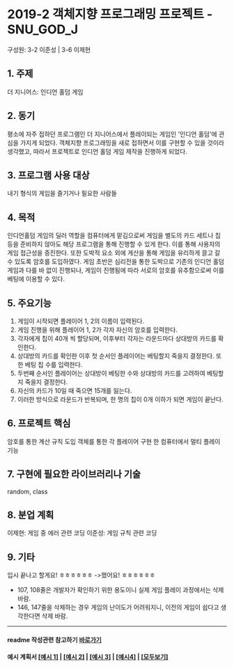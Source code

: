# 2019-2 객체지향 프로그래밍 프로젝트 - **SNU_GOD_J**
구성원: 3-2 이준성 | 3-6 이제현

## 1. 주제
더 지니어스: 인디언 홀덤 게임

## 2. 동기
평소에 자주 접하던 프로그램인 더 지니어스에서 플레이되는 게임인 '인디언 홀덤'에 관심을 가지게 되었다.
객체지향 프로그래밍을 새로 접하면서 이를 구현할 수 있을 것이라 생각했고, 따라서 프로젝트로 인디언 홀덤 게임 제작을 진행하게 되었다. 

## 3. 프로그램 사용 대상
내기 형식의 게임을 즐기거나 필요한 사람들

## 4. 목적
인디언홀덤 게임의 딜러 역할을 컴퓨터에게 맡김으로써 게임을 별도의 카드 세트나 칩 등을 준비하지 않아도 해당 프로그램을 통해 진행할 수 있게 한다. 
이를 통해 사용자의 게임 접근성을 증진한다. 또한 도박적 요소 외에 게산을 통해 게임을 유리하게 끌고 갈 수 있도록 암호를 도입하였다. 게임 초반은 심리전을 통한 도박으로 기존의 인디언 홀덤 게임과 다를 바 없이 진행되나, 게임이 진행됨에 따라 서로의 암호를 유추함으로써 이를 베팅에 이용할 수 있다.

## 5. 주요기능
1. 게임이 시작되면 플레이어 1, 2의 이름이 입력된다.
2. 게임 진행을 위해 플레이어 1, 2가 각자 자신의 암호를 입력한다.
3. 각자에게 칩이 40개 씩 할당되며, 이후부터 각자는 라운드마다 상대방의 카드를 확인한다.
4. 상대방의 카드를 확인한 이후 첫 순서인 플레이어는 베팅할지 죽을지 결정한다. 또한 베팅 칩 수를 입력한다.
5. 두번째 순서인 플레이어는 상대방이 베팅한 수와 상대방의 카드를 고려하여 베팅할지 죽을지 결정한다.
6. 자신의 카드가 10일 때 죽으면 15개를 잃는다.
7. 이러한 방식으로 라운드가 반복되며, 한 명의 칩이 0개 이하가 되면 게임이 끝난다.
 
## 6. 프로젝트 핵심
암호를 통한 계산 규칙 도입
객체를 통한 각 플레이어 구현
한 컴퓨터에서 멀티 플레이 기능

## 7. 구현에 필요한 라이브러리나 기술
random, class


## 8. **분업 계획**
이제현: 게임 중 에러 관련 코딩
이준성: 게임 규칙 관련 코딩

## 9. 기타

입시 끝나고 할게요! ㅎㅎㅎㅎㅎㅎ
->했어요! ㅎㅎㅎㅎㅎㅎ

* 107, 108줄은 개발자가 확인하기 위한 용도이니 실제 게임 플레이 과정에서는 삭제 바람.
* 146, 147줄을 삭제하는 경우 게임의 난이도가 어려워지니, 이전의 게임이 쉽다고 생각한다면 삭제 바람.
<hr>

#### readme 작성관련 참고하기 [바로가기](https://heropy.blog/2017/09/30/markdown/)

#### 예시 계획서 [[예시 1]](https://docs.google.com/document/d/1hcuGhTtmiTUxuBtr3O6ffrSMahKNhEj33woE02V-84U/edit?usp=sharing) | [[예시 2]](https://docs.google.com/document/d/1FmxTZvmrroOW4uZ34Xfyyk9ejrQNx6gtsB6k7zOvHYE/edit?usp=sharing) | [[예시 3]](https://github.com/goldmango328/2018-OOP-Python-Light) | [[예시4]](https://github.com/ssy05468/2018-OOP-Python-lightbulb) | [[모두보기]](https://github.com/kadragon/oop_project_ex/network/members)
